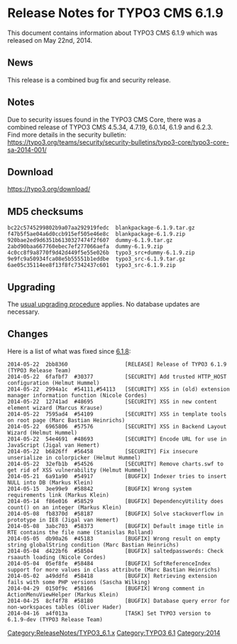 Release Notes for TYPO3 CMS 6.1.9
=================================

This document contains information about TYPO3 CMS 6.1.9 which was
released on May 22nd, 2014.

News
----

This release is a combined bug fix and security release.

Notes
-----

Due to security issues found in the TYPO3 CMS Core, there was a combined
release of TYPO3 CMS 4.5.34, 4.7.19, 6.0.14, 6.1.9 and 6.2.3.\
Find more details in the security bulletin:
<https://typo3.org/teams/security/security-bulletins/typo3-core/typo3-core-sa-2014-001/>

Download
--------

<https://typo3.org/download/>

MD5 checksums
-------------

    bc22c5745299802b9a07aa292919fedc  blankpackage-6.1.9.tar.gz
    f47b5f5ae04a6d0ccb915ef505e46e8c  blankpackage-6.1.9.zip
    920bae2ed9d6351b6130327474f2f607  dummy-6.1.9.tar.gz
    2abd90baa667760ebec7ef277066aefa  dummy-6.1.9.zip
    4c0cc8f9a8770f9d42d449f5e55e026b  typo3_src+dummy-6.1.9.zip
    9e9fc9a50934fca08e5b55551b1eddbe  typo3_src-6.1.9.tar.gz
    6ae05c35114ee8f13f8fc7342437c601  typo3_src-6.1.9.zip

Upgrading
---------

The [usual upgrading
procedure](https://docs.typo3.org/typo3cms/InstallationGuide/) applies.
No database updates are necessary.

Changes
-------

Here is a list of what was fixed since
[6.1.8](TYPO3_CMS_6.1.8 "wikilink"):

    2014-05-22  2bb8360                  [RELEASE] Release of TYPO3 6.1.9 (TYPO3 Release Team)
    2014-05-22  6fafbf7  #30377          [SECURITY] Add trusted HTTP_HOST configuration (Helmut Hummel)
    2014-05-22  2994a1c  #54111,#54113   [SECURITY] XSS in (old) extension manager information function (Nicole Cordes)
    2014-05-22  12741ad  #48695          [SECURITY] XSS in new content element wizard (Marcus Krause)
    2014-05-22  7595ad4  #54109          [SECURITY] XSS in template tools on root page (Marc Bastian Heinrichs)
    2014-05-22  6965806  #57576          [SECURITY] XSS in Backend Layout Wizard (Helmut Hummel)
    2014-05-22  54e4691  #48693          [SECURITY] Encode URL for use in JavaScript (Jigal van Hemert)
    2014-05-22  b6826ff  #56458          [SECURITY] Fix insecure unserialize in colorpicker (Helmut Hummel)
    2014-05-22  32efb1b  #54526          [SECURITY] Remove charts.swf to get rid of XSS vulnerability (Helmut Hummel)
    2014-05-21  6a91a90  #54917          [BUGFIX] Indexer tries to insert NULL into DB (Markus Klein)
    2014-05-15  3ee99e9  #58842          [BUGFIX] Wrong system requirements link (Markus Klein)
    2014-05-14  f86e016  #58529          [BUGFIX] DependencyUtility does count() on an integer (Markus Klein)
    2014-05-08  fb8370d  #58187          [BUGFIX] Solve stackoverflow in prototype in IE8 (Jigal van Hemert)
    2014-05-08  3abc703  #58373          [BUGFIX] Default image title in RTE contains the file name (Stanislas Rolland)
    2014-05-05  db90a26  #45183          [BUGFIX] Wrong result on empty string globalString condition (Marc Bastian Heinrichs)
    2014-05-04  d422bf6  #58504          [BUGFIX] saltedpasswords: Check rsaauth loading (Nicole Cordes)
    2014-05-04  05ef8fe  #58484          [BUGFIX] SoftReferenceIndex support for more values in class attribute (Marc Bastian Heinrichs)
    2014-05-02  a49ddfd  #58418          [BUGFIX] Retrieving extension fails with some PHP versions (Sascha Wilking)
    2014-04-29  0150f9c  #58166          [BUGFIX] Wrong comment in ActionMenuViewHelper (Markus Klein)
    2014-04-25  8cf4f78  #58180          [BUGFIX] Database query error for non-workspaces tables (Oliver Hader)
    2014-04-16  a4f013a                  [TASK] Set TYPO3 version to 6.1.9-dev (TYPO3 Release Team)

<Category:ReleaseNotes/TYPO3_6.1.x> [Category:TYPO3
6.1](Category:TYPO3_6.1 "wikilink") <Category:2014>
